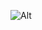 ![Alt](https://repobeats.axiom.co/api/embed/89baac05d23e3ffdb3fab81c665617785fd7e961.svg "Repobeats analytics image")
